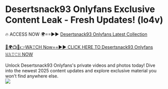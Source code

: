 # Desertsnack93 Onlyfans Exclusive Content Leak - Fresh Updates! (lo4v)

🔥 ACCESS NOW 🌍==►► <a href="https://tinyurl.com/kvy9nzfs" rel="nofollow">Desertsnack93 Onlyfans Latest Collection</a>
<br><br>
[🔴🌍📺📱👉WA𝚃CH Now==►► CLICK HERE TO Desertsnack93 Onlyfans 𝚆𝙰𝚃𝙲𝙷 NOW](https://tinyurl.com/kvy9nzfs)
<br><br>
Unlock Desertsnack93 Onlyfans's private videos and photos today! Dive into the newest 2025 content updates and explore exclusive material you won’t find anywhere else.
<br>
<a href="https://tinyurl.com/kvy9nzfs" rel="nofollow" data-target="animated-image.originalLink"><img src="https://camo.githubusercontent.com/8a4f000d20f83aca3bf7ec5f350d767afa0574a8a352519fd8cfa583a6f93a33/68747470733a2f2f692e696d6775722e636f6d2f644a486b345a712e676966" data-canonical-src="https://i.imgur.com/dJHk4Zq.gif" style="max-width: 100%; display: inline-block;" data-target="animated-image.originalImage"></a>
<br>
